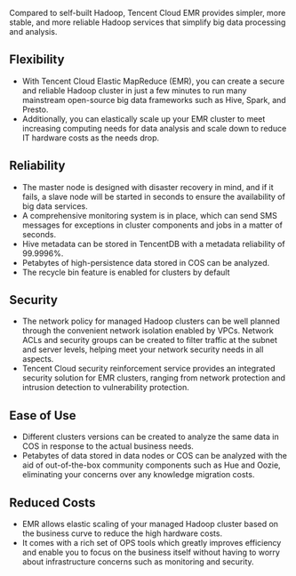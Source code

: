 Compared to self-built Hadoop, Tencent Cloud EMR provides simpler, more stable, and more reliable Hadoop services that simplify big data processing and analysis.

## Flexibility
* With Tencent Cloud Elastic MapReduce (EMR), you can create a secure and reliable Hadoop cluster in just a few minutes to run many mainstream open-source big data frameworks such as Hive, Spark, and Presto. 
* Additionally, you can elastically scale up your EMR cluster to meet increasing computing needs for data analysis and scale down to reduce IT hardware costs as the needs drop. 

## Reliability
* The master node is designed with disaster recovery in mind, and if it fails, a slave node will be started in seconds to ensure the availability of big data services. 
* A comprehensive monitoring system is in place, which can send SMS messages for exceptions in cluster components and jobs in a matter of seconds.
* Hive metadata can be stored in TencentDB with a metadata reliability of 99.9996%.
* Petabytes of high-persistence data stored in COS can be analyzed.
* The recycle bin feature is enabled for clusters by default

## Security
* The network policy for managed Hadoop clusters can be well planned through the convenient network isolation enabled by VPCs. Network ACLs and security groups can be created to filter traffic at the subnet and server levels, helping meet your network security needs in all aspects.
* Tencent Cloud security reinforcement service provides an integrated security solution for EMR clusters, ranging from network protection and intrusion detection to vulnerability protection.

## Ease of Use
* Different clusters versions can be created to analyze the same data in COS in response to the actual business needs.
* Petabytes of data stored in data nodes or COS can be analyzed with the aid of out-of-the-box community components such as Hue and Oozie, eliminating your concerns over any knowledge migration costs.

## Reduced Costs

* EMR allows elastic scaling of your managed Hadoop cluster based on the business curve to reduce the high hardware costs.
* It comes with a rich set of OPS tools which greatly improves efficiency and enable you to focus on the business itself without having to worry about infrastructure concerns such as monitoring and security.


